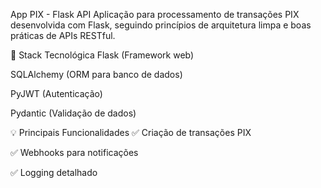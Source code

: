 App PIX - Flask API
Aplicação para processamento de transações PIX desenvolvida com Flask, seguindo princípios de arquitetura limpa e boas práticas de APIs RESTful.

🚀 Stack Tecnológica
Flask (Framework web)

SQLAlchemy (ORM para banco de dados)

PyJWT (Autenticação)

Pydantic (Validação de dados)

💡 Principais Funcionalidades
✅ Criação de transações PIX

✅ Webhooks para notificações

✅ Logging detalhado
